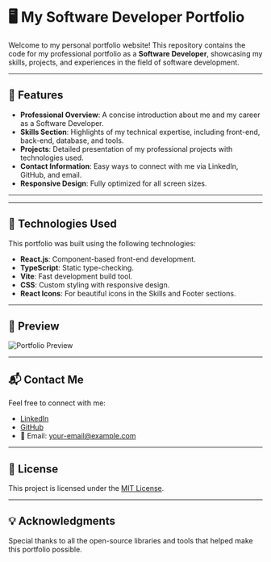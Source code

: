 # 🖥️ My Software Developer Portfolio

Welcome to my personal portfolio website! This repository contains the code for my professional portfolio as a **Software Developer**, showcasing my skills, projects, and experiences in the field of software development.

---

## 🌟 Features

- **Professional Overview**: A concise introduction about me and my career as a Software Developer.
- **Skills Section**: Highlights of my technical expertise, including front-end, back-end, database, and tools.
- **Projects**: Detailed presentation of my professional projects with technologies used.
- **Contact Information**: Easy ways to connect with me via LinkedIn, GitHub, and email.
- **Responsive Design**: Fully optimized for all screen sizes.

---


---

## 🚀 Technologies Used

This portfolio was built using the following technologies:

- **React.js**: Component-based front-end development.
- **TypeScript**: Static type-checking.
- **Vite**: Fast development build tool.
- **CSS**: Custom styling with responsive design.
- **React Icons**: For beautiful icons in the Skills and Footer sections.

---

## 📸 Preview

![Portfolio Preview](./preview.png)

---

## 📬 Contact Me

Feel free to connect with me:

- [LinkedIn](https://linkedin.com/in/alandejesusmtz)
- [GitHub](https://github.com/WasakaBe)
- 📧 Email: your-email@example.com

---


## 📜 License

This project is licensed under the [MIT License](LICENSE).

---

## 💡 Acknowledgments

Special thanks to all the open-source libraries and tools that helped make this portfolio possible.